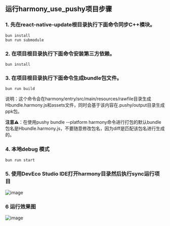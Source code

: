 ## 运行harmony_use_pushy项目步骤

### 1. 先在react-native-update根目录执行下面命令同步C++模块。
```
bun install
bun run submodule
```

### 2. 在项目根目录执行下面命令安装第三方依赖。
```
bun install
```

### 3. 在项目根目录执行下面命令生成bundle包文件。
```
bun run build
```
说明：这个命令会在harmony/entry/src/main/resources/rawfile目录生成Hbundle.harmony.js和assets文件，同时会基于该内容在.pushy/output目录生成ppk包。

**注意⚠️**：在使用pushy bundle --platform harmony命令进行打包的默认bundle包名是Hbundle.harmony.js，不要随意修改包名，因为diff是匹配该包名进行生成的。

### 4. 本地debug 模式
```
bun run start
```

### 5. 使用DevEco Studio IDE打开harmony目录然后执行sync运行项目
![image](./sync.png)

### 6 运行效果图
![image](./demo.png)
